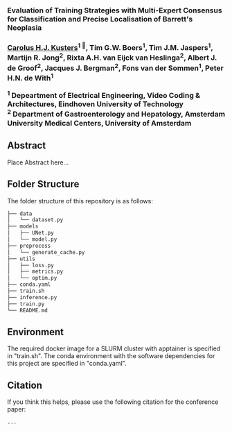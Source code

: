 [//]: # (# Evaluation of Training Strategies with Multi-Expert Consensus for Classification and Precise Localisation of Barrett's Neoplasia)

<h3>Evaluation of Training Strategies with Multi-Expert Consensus for Classification and Precise Localisation of Barrett's Neoplasia <h3>

[Carolus H.J. Kusters](https://github.com/chjkusters)<sup>1 :email:</sup>, Tim G.W. Boers<sup>1</sup>, Tim J.M. Jaspers<sup>1</sup>, Martijn R. Jong<sup>2</sup>, Rixta A.H. van Eijck van Heslinga<sup>2</sup>, Albert J. de Groof<sup>2</sup>, Jacques J. Bergman<sup>2</sup>, Fons van der Sommen<sup>1</sup>, Peter H.N. de With<sup>1</sup>
 
<sup>1</sup>  Depeartment of Electrical Engineering, Video Coding & Architectures, Eindhoven University of Technology <br /> <sup>2</sup>  Department of Gastroenterology and Hepatology, Amsterdam University Medical Centers, University of Amsterdam

[//]: # (This repository contains the codebases for the following publication:)

[//]: # ( - Carolus H.J. Kusters *et al.* - Evaluation of Training Strategies with Multi-Expert Consensus for Classification and Precise Localisation of Barrett's Neoplasia <br />  *Third Workshop on Cancer Prevention, detection, and intervenTion &#40;CaPTion&#41; - Satellite Event MICCAI 2024*)



[//]: # ( This repository contains the codebases for the following publication:)

[//]: # ( - Carolus H.J. Kusters *et al.* - Evaluation of Training Strategies with Multi-Expert Consensus for Classification and Precise Localisation of Barrett's Neoplasia <br />  *Third Workshop on Cancer Prevention, detection, and intervenTion &#40;CaPTion&#41; - Satellite Event MICCAI 2024*)

## Abstract
Place Abstract here...


## Folder Structure
The folder structure of this repository is as follows:

```bash
├── data
│   └── dataset.py
├── models
│   ├── UNet.py
│   └── model.py
├── preprocess
│   └── generate_cache.py
├── utils
│   ├── loss.py
│   ├── metrics.py
│   └── optim.py
├── conda.yaml
├── train.sh
├── inference.py
├── train.py
└── README.md
```
 
## Environment
The required docker image for a SLURM cluster with apptainer is specified in "train.sh".
The conda environment with the software dependencies for this project are specified in "conda.yaml".


## Citation

If you think this helps, please use the following citation for the conference paper:
```bash
...
```